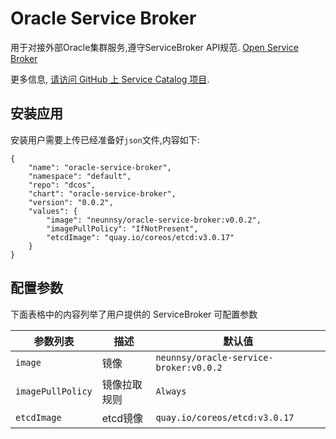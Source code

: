 # Oracle Service Broker

用于对接外部Oracle集群服务,遵守ServiceBroker API规范.
[Open Service Broker](https://www.openservicebrokerapi.org/)


更多信息,
[请访问 GitHub 上 Service Catalog 项目](https://github.com/kubernetes-incubator/service-catalog).

## 安装应用
安装用户需要上传已经准备好`json`文件,内容如下:

```
{
	"name": "oracle-service-broker",
	"namespace": "default",
	"repo": "dcos",
	"chart": "oracle-service-broker",
	"version": "0.0.2",
	"values": {
		"image": "neunnsy/oracle-service-broker:v0.0.2",
		"imagePullPolicy": "IfNotPresent",
		"etcdImage": "quay.io/coreos/etcd:v3.0.17"
	}
}

```

## 配置参数

下面表格中的内容列举了用户提供的 ServiceBroker 可配置参数

| 参数列表 | 描述 | 默认值 |
|-----------|-------------|---------|
| `image` | 镜像 | `neunnsy/oracle-service-broker:v0.0.2` |
| `imagePullPolicy` | 镜像拉取规则 | `Always` |
|`etcdImage`|etcd镜像|`quay.io/coreos/etcd:v3.0.17`|

